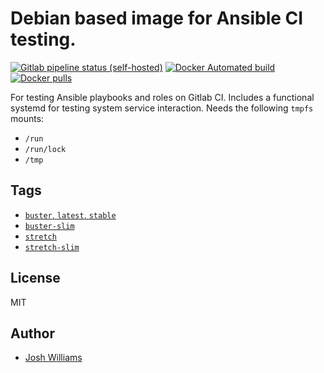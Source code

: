 # Debian based image for Ansible CI testing.

[![Gitlab pipeline status (self-hosted)](https://img.shields.io/gitlab/pipeline/jdubz/docker-ci-debian/stretch-slim?gitlab_url=https%3A%2F%2Fgit.dubzland.net)](https://git.dubzland.net/jdubz/docker-ci-debian/)
[![Docker Automated build](https://img.shields.io/docker/cloud/automatec/build/jdubz/docker-ci-debian.svg?maxAge=2592000)](https://hub.docker.com/r/jdubz/docker-ci-debian/)
[![Docker pulls](https://img.shields.io/docker/pulls/jdubz/docker-ci-debian.svg?maxAge=2592000)](https://hub.docker.com/r/jdubz/docker-ci-debian/)

For testing Ansible playbooks and roles on Gitlab CI. Includes a functional
systemd for testing system service interaction.  Needs the following `tmpfs`
mounts:

* `/run`
* `/run/lock`
* `/tmp`

## Tags

- [`buster`, `latest`, `stable`](https://git.dubzland.net/jdubz/docker-ci-debian/blob/buster/Dockerfile)
- [`buster-slim`](https://git.dubzland.net/jdubz/docker-ci-debian/blob/buster-slim/Dockerfile)
- [`stretch`](https://git.dubzland.net/jdubz/docker-ci-debian/blob/stretch/Dockerfile)
- [`stretch-slim`](https://git.dubzland.net/jdubz/docker-ci-debian/blob/stretch-slim/Dockerfile)

## License

MIT

## Author

* [Josh Williams](https://dubzland.net)
